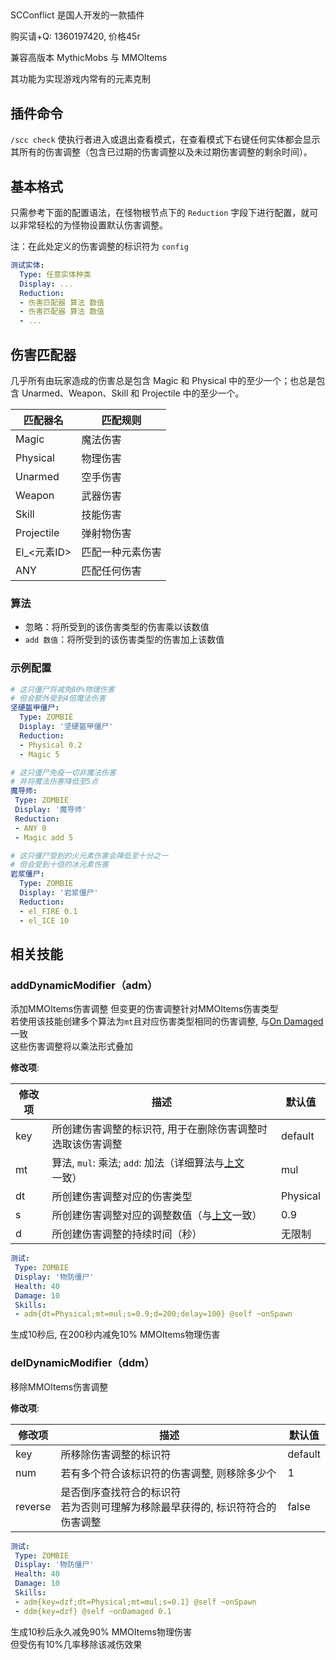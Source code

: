 ##
SCConflict 是国人开发的一款插件

购买请+Q: 1360197420, 价格45r

兼容高版本 MythicMobs 与 MMOItems

其功能为实现游戏内常有的元素克制

## 插件命令

`/scc check` 使执行者进入或退出查看模式，在查看模式下右键任何实体都会显示其所有的伤害调整（包含已过期的伤害调整以及未过期伤害调整的剩余时间）。

## 基本格式

只需参考下面的配置语法，在怪物根节点下的 `Reduction` 字段下进行配置，就可以非常轻松的为怪物设置默认伤害调整。

注：在此处定义的伤害调整的标识符为 `config`

```yaml
测试实体:
  Type: 任意实体种类
  Display: ...
  Reduction:
  - 伤害匹配器 算法 数值
  - 伤害匹配器 算法 数值
  - ...
```

## 伤害匹配器

几乎所有由玩家造成的伤害总是包含 Magic 和 Physical 中的至少一个；也总是包含 Unarmed、Weapon、Skill 和 Projectile 中的至少一个。

| 匹配器名    | 匹配规则         |
| ----------- | ---------------- |
| Magic       | 魔法伤害         |
| Physical    | 物理伤害         |
| Unarmed     | 空手伤害         |
| Weapon      | 武器伤害         |
| Skill       | 技能伤害         |
| Projectile  | 弹射物伤害       |
| El_<元素ID> | 匹配一种元素伤害 |
| ANY         | 匹配任何伤害     |

### 算法

* 忽略：将所受到的该伤害类型的伤害乘以该数值
* `add 数值`：将所受到的该伤害类型的伤害加上该数值

### 示例配置

```yaml
# 这只僵尸将减免80%物理伤害
# 但会额外受到4倍魔法伤害
坚硬盔甲僵尸:
  Type: ZOMBIE
  Display: '坚硬盔甲僵尸'
  Reduction:
  - Physical 0.2
  - Magic 5
```

```yaml
# 这只僵尸免疫一切非魔法伤害
# 并将魔法伤害降低至5点
魔导师:
 Type: ZOMBIE
 Display: '魔导师'
 Reduction:
 - ANY 0
 - Magic add 5
```

```yaml
# 这只僵尸受到的火元素伤害会降低至十分之一
# 但会受到十倍的冰元素伤害
岩浆僵尸:
  Type: ZOMBIE
  Display: '岩浆僵尸'
  Reduction:
  - el_FIRE 0.1
  - el_ICE 10
```



## 相关技能

### addDynamicModifier（adm）

添加MMOItems伤害调整
但变更的伤害调整针对MMOItems伤害类型  
若使用该技能创建多个算法为`mt`且对应伤害类型相同的伤害调整, 与[On Damaged](/技能/列表/ondamaged)一致  
这些伤害调整将以乘法形式叠加

**修改项**:

| 修改项 | 描述 | 默认值 |
| - | - | - |
| key | 所创建伤害调整的标识符, 用于在删除伤害调整时选取该伤害调整 | default |
| mt | 算法, `mul`: 乘法; `add`: 加法（详细算法与[上文](/实体/MMOItems伤害调整#算法)一致） | mul |
| dt | 所创建伤害调整对应的伤害类型 | Physical |
| s | 所创建伤害调整对应的调整数值（与[上文](/实体/MMOItems伤害调整#算法)一致） | 0.9 |
| d | 所创建伤害调整的持续时间（秒） | 无限制 |

```yaml
测试:
 Type: ZOMBIE
 Display: '物防僵尸'
 Health: 40
 Damage: 10
 Skills:
 - adm{dt=Physical;mt=mul;s=0.9;d=200;delay=100} @self ~onSpawn
```
生成10秒后, 在200秒内减免10% MMOItems物理伤害


### delDynamicModifier（ddm）

移除MMOItems伤害调整

**修改项**:

| 修改项 | 描述 | 默认值 |
| - | - | - |
| key | 所移除伤害调整的标识符 | default |
| num | 若有多个符合该标识符的伤害调整, 则移除多少个 | 1 |
| reverse | 是否倒序查找符合的标识符<br>若为否则可理解为移除最早获得的, 标识符符合的伤害调整 | false |

```yaml
测试:
 Type: ZOMBIE
 Display: '物防僵尸'
 Health: 40
 Damage: 10
 Skills:
 - adm{key=dzf;dt=Physical;mt=mul;s=0.1} @self ~onSpawn
 - ddm{key=dzf} @self ~onDamaged 0.1
 ```
生成10秒后永久减免90% MMOItems物理伤害  
但受伤有10%几率移除该减伤效果